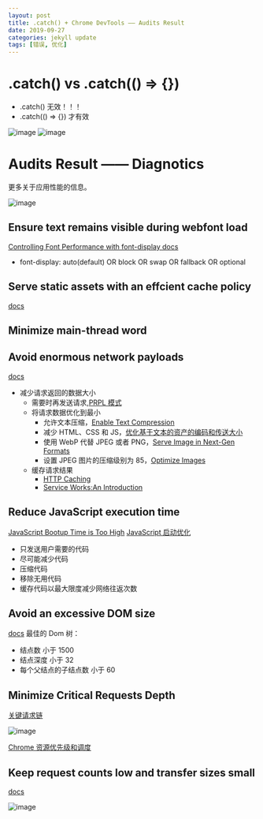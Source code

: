 ```yaml
---
layout: post
title: .catch() + Chrome DevTools —— Audits Result
date: 2019-09-27
categories: jekyll update
tags: [错误, 优化]
---
```


# .catch() vs .catch(() => {})

- .catch() 无效！！！
- .catch(() => {}) 才有效

![image]({{site.baseurl}}/assets/2019-09-27/1.png)
![image]({{site.baseurl}}/assets/2019-09-27/2.png)

# Audits Result —— Diagnotics

更多关于应用性能的信息。

![image]({{site.baseurl}}/assets/2019-09-27/3.png)

## Ensure text remains visible during webfont load

[Controlling Font Performance with font-display docs](https://developers.google.com/web/updates/2016/02/font-display?utm_source=lighthouse&utm_medium=devtools)

- font-display: auto(default) OR block OR swap OR fallback OR optional

## Serve static assets with an effcient cache policy

[docs](https://developers.google.com/web/tools/lighthouse/audits/cache-policy?utm_source=lighthouse&utm_medium=devtools)

## Minimize main-thread word

## Avoid enormous network payloads

[docs](https://developers.google.com/web/tools/lighthouse/audits/network-payloads?utm_source=lighthouse&utm_medium=devtools)

- 减少请求返回的数据大小
  - 需要时再发送请求,[PRPL 模式](https://developers.google.com/web/fundamentals/performance/prpl-pattern/)
  - 将请求数据优化到最小
    - 允许文本压缩，[Enable Text Compression](https://developers.google.com/web/tools/lighthouse/audits/text-compression#recommendations)
    - 减少 HTML、CSS 和 JS，[优化基于文本的资产的编码和传送大小](https://developers.google.com/web/fundamentals/performance/optimizing-content-efficiency/optimize-encoding-and-transfer#minification_preprocessing_context-specific_optimizations)
    - 使用 WebP 代替 JPEG 或者 PNG，[Serve Image in Next-Gen Formats](https://developers.google.com/web/tools/lighthouse/audits/webp)
    - 设置 JPEG 图片的压缩级别为 85，[Optimize Images](https://developers.google.com/web/tools/lighthouse/audits/optimize-images#recommendations)
  - 缓存请求结果
    - [HTTP Caching](https://developers.google.com/web/fundamentals/performance/optimizing-content-efficiency/http-caching)
    - [Service Works:An Introduction](https://developers.google.com/web/fundamentals/primers/service-workers)

## Reduce JavaScript execution time

[JavaScript Bootup Time is Too High](https://developers.google.com/web/tools/lighthouse/audits/bootup?utm_source=lighthouse&utm_medium=devtools)
[JavaScript 启动优化](https://developers.google.com/web/fundamentals/performance/optimizing-content-efficiency/javascript-startup-optimization/)

- 只发送用户需要的代码
- 尽可能减少代码
- 压缩代码
- 移除无用代码
- 缓存代码以最大限度减少网络往返次数

## Avoid an excessive DOM size

[docs](https://developers.google.com/web/tools/lighthouse/audits/dom-size?utm_source=lighthouse&utm_medium=devtools)
最佳的 Dom 树：

- 结点数 小于 1500
- 结点深度 小于 32
- 每个父结点的子结点数 小于 60

## Minimize Critical Requests Depth

[关键请求链](https://developers.google.com/web/tools/lighthouse/audits/critical-request-chains?utm_source=lighthouse&utm_medium=devtools)

![image]({{site.baseurl}}/assets/2019-09-27/4.png)

[Chrome 资源优先级和调度](https://docs.google.com/document/d/1bCDuq9H1ih9iNjgzyAL0gpwNFiEP4TZS-YLRp_RuMlc/edit)

## Keep request counts low and transfer sizes small

[docs](https://developers.google.com/web/tools/lighthouse/audits/budgets?utm_source=lighthouse&utm_medium=devtools)

![image]({{site.baseurl}}/assets/2019-09-27/5.png)
